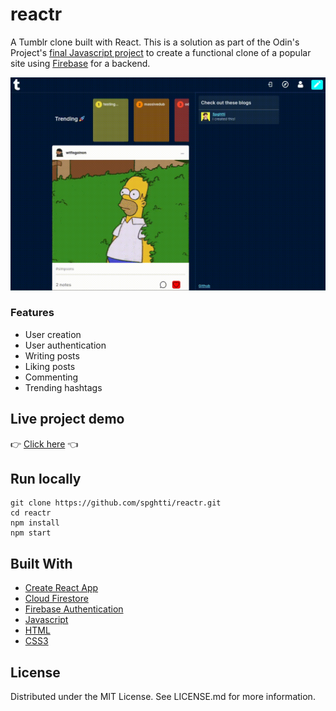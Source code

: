 # reactr

A Tumblr clone built with React. This is a solution as part of the Odin's Project's [final Javascript project](https://www.theodinproject.com/lessons/node-path-javascript-javascript-final-project) to create a functional clone of a popular site using [Firebase](https://firebase.google.com/) for a backend.

![Reactr demo gif](https://raw.githubusercontent.com/spghtti/reactr/main/reactr.gif 'Reactr demo gif')

### Features

- User creation
- User authentication
- Writing posts
- Liking posts
- Commenting
- Trending hashtags

## Live project demo

:point_right: [Click here](https://reactr-2cec5.web.app) :point_left:

## Run locally

```
git clone https://github.com/spghtti/reactr.git
cd reactr
npm install
npm start
```

## Built With

- [Create React App](https://github.com/facebook/create-react-app)
- [Cloud Firestore](https://firebase.google.com/products/firestore)
- [Firebase Authentication](https://firebase.google.com/products/auth)
- [Javascript](https://developer.mozilla.org/en-US/docs/Web/JavaScript)
- [HTML](https://developer.mozilla.org/en-US/docs/Web/HTML)
- [CSS3](https://developer.mozilla.org/en-US/docs/Web/CSS)

## License

Distributed under the MIT License. See LICENSE.md for more information.
